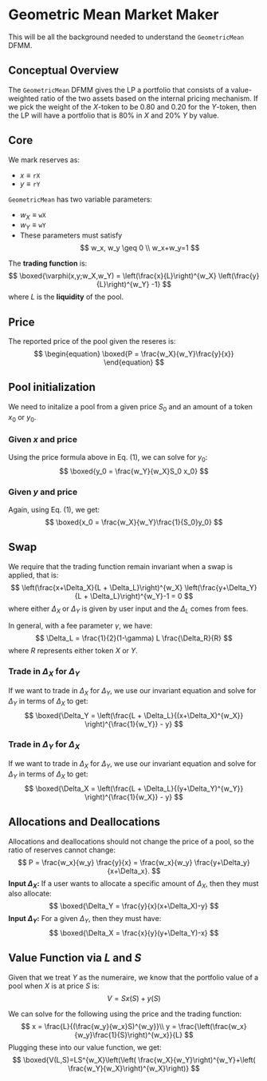 # Geometric Mean Market Maker
This will be all the background needed to understand the `GeometricMean` DFMM.

## Conceptual Overview
The `GeometricMean` DFMM gives the LP a portfolio that consists of a value-weighted ratio of the two assets based on the internal pricing mechanism.
If we pick the weight of the $X$-token to be $0.80$ and $0.20$ for the $Y$-token, then the LP will have a portfolio that is 80% in $X$ and 20% $Y$ by value.

## Core
We mark reserves as:
- $x \equiv \mathtt{rX}$
- $y \equiv \mathtt{rY}$

`GeometricMean` has two variable parameters:
- $w_X \equiv \mathtt{wX}$ 
- $w_Y \equiv \mathtt{wY}$ 
- These parameters must satisfy 
$$
w_x, w_y \geq 0 \\
w_x+w_y=1 
$$

The **trading function** is:
$$
\boxed{\varphi(x,y;w_X,w_Y) = \left(\frac{x}{L}\right)^{w_X} \left(\frac{y}{L}\right)^{w_Y} -1}
$$
where $L$ is the **liquidity** of the pool. 

## Price
The reported price of the pool given the reseres is:
$$
\begin{equation}
\boxed{P = \frac{w_X}{w_Y}\frac{y}{x}}
\end{equation}
$$

## Pool initialization
We need to initalize a pool from a given price $S_0$ and an amount of a token $x_0$ or $y_0$. 


### Given $x$ and price
Using the price formula above in Eq. (1), we can solve for $y_0$: 
$$
\boxed{y_0 = \frac{w_Y}{w_X}S_0 x_0}
$$

### Given $y$ and price
Again, using Eq. (1), we get:
$$
\boxed{x_0 = \frac{w_X}{w_Y}\frac{1}{S_0}y_0}
$$

## Swap 
We require that the trading function remain invariant when a swap is applied, that is:
$$
\left(\frac{x+\Delta_X}{L + \Delta_L}\right)^{w_X} \left(\frac{y+\Delta_Y}{L + \Delta_L}\right)^{w_Y}-1 = 0
$$
where either $\Delta_X$ or $\Delta_Y$ is given by user input and the $\Delta_L$ comes from fees.

In general, with a fee parameter $\gamma$, we have:
$$
\Delta_L = \frac{1}{2}(1-\gamma) L \frac{\Delta_R}{R}
$$
where $R$ represents either token $X$ or $Y$.

### Trade in $\Delta_X$ for $\Delta_Y$
If we want to trade in $\Delta_X$ for $\Delta_Y$, 
we use our invariant equation and solve for $\Delta_Y$ in terms of $\Delta_X$ to get:
$$
\boxed{\Delta_Y = \left(\frac{L + \Delta_L}{(x+\Delta_X)^{w_X}} \right)^{\frac{1}{w_Y}} - y}
$$

### Trade in $\Delta_Y$ for $\Delta_X$
If we want to trade in $\Delta_X$ for $\Delta_Y$, 
we use our invariant equation and solve for $\Delta_Y$ in terms of $\Delta_X$ to get:
$$
\boxed{\Delta_X = \left(\frac{L + \Delta_L}{(y+\Delta_Y)^{w_Y}} \right)^{\frac{1}{w_X}} - y}
$$


## Allocations and Deallocations
Allocations and deallocations should not change the price of a pool, so the ratio of reserves cannot change:
$$
P = \frac{w_x}{w_y} \frac{y}{x}  = \frac{w_x}{w_y} \frac{y+\Delta_y}{x+\Delta_x}.
$$
**Input $\Delta_X$:** If a user wants to allocate a specific amount of $\Delta_X$, then they must also allocate:
$$
\boxed{\Delta_Y = \frac{y}{x}(x+\Delta_X)-y}
$$
**Input $\Delta_Y$:** For a given $\Delta_Y$, then they must have:
$$
\boxed{\Delta_X = \frac{x}{y}(y+\Delta_Y)-x}
$$


## Value Function via $L$ and $S$
Given that we treat $Y$ as the numeraire, we know that the portfolio value of a pool when $X$ is at price $S$ is:
$$
V = Sx(S) + y(S)
$$

We can solve for the following using the price and the trading function:
$$
x = \frac{L}{(\frac{w_y}{w_x}S)^{w_y}}\\
y = \frac{\left(\frac{w_x}{w_y}\frac{1}{S}\right)^{w_x}}{L}
$$
Plugging these into our value function, we get:
$$
\boxed{V(L,S)=LS^{w_X}\left(\left( \frac{w_X}{w_Y}\right)^{w_Y}+\left( \frac{w_Y}{w_X}\right)^{w_X}\right)}
$$

